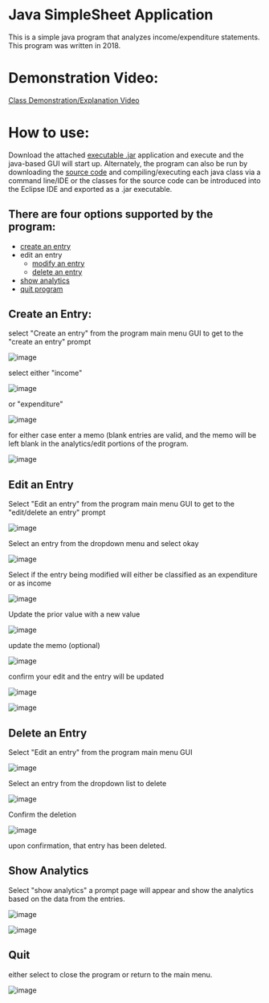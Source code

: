 # Java SimpleSheet Application
This is a simple java program that analyzes income/expenditure statements. This program was written in 2018.

# Demonstration Video:
[Class Demonstration/Explanation Video](https://youtu.be/YisBk7Npusw)

# How to use:
Download the attached [executable .jar](https://github.com/Austin-Daigle/Java-SimpleSheet-Application/blob/main/SimpleSheet%20(Standard%20Version).jar) application and execute and the java-based GUI will start up. Alternately, the program can also be run by downloading the [source code](https://github.com/Austin-Daigle/Java-SimpleSheet-Application/tree/main/SourceCode) and compiling/executing each java class via a command line/IDE or the classes for the source code can be introduced into the Eclipse IDE and exported as a .jar executable.


## There are four options supported by the program:
* [create an entry](#create)
* edit an entry
   * [modify an entry](#edit)
   * [delete an entry](#delete)
* [show analytics](#analysis)
* [quit program](#quit)

## <a id="create"></a> Create an Entry:
select "Create an entry" from the program main menu GUI to get to the "create an entry" prompt

![image](https://user-images.githubusercontent.com/100094056/193438730-2d65e629-249f-421c-ae45-da47e96a0701.png)

select either "income"

![image](https://user-images.githubusercontent.com/100094056/193438750-c09046c8-eed7-453c-9a16-9df2de0f09f2.png)

or "expenditure"

![image](https://user-images.githubusercontent.com/100094056/193438769-e15bbcaf-183f-48a6-a593-868154746b26.png)

for either case enter a memo (blank entries are valid, and the memo will be left blank in the analytics/edit portions of the program.

![image](https://user-images.githubusercontent.com/100094056/193438755-78e893c0-6672-4037-9435-59539151c8bb.png)

## <a id="edit"></a> Edit an Entry
Select "Edit an entry" from the program main menu GUI to get to the "edit/delete an entry" prompt

![image](https://user-images.githubusercontent.com/100094056/193439034-d2f5aaba-3ccc-43c5-a58c-c55e90fd3dc6.png)

Select an entry from the dropdown menu and select okay

![image](https://user-images.githubusercontent.com/100094056/193439144-0d43ce19-9477-47ff-a89c-e90e554c6841.png)

Select if the entry being modified will either be classified as an expenditure or as income

![image](https://user-images.githubusercontent.com/100094056/193439247-a3100001-f50f-4fd1-a8ef-af03b2bb51c4.png)

Update the prior value with a new value

![image](https://user-images.githubusercontent.com/100094056/193439258-f89cb91c-f583-4612-98fc-a8d548b40184.png)

update the memo (optional)

![image](https://user-images.githubusercontent.com/100094056/193439277-49c8699a-6bea-483b-b0db-212d629377e1.png)

confirm your edit and the entry will be updated

![image](https://user-images.githubusercontent.com/100094056/193439307-9881fec6-06e5-45ee-a779-0a457acb6c92.png)

![image](https://user-images.githubusercontent.com/100094056/193439385-48028034-82c2-49e1-b177-88c8c7048a24.png)


## <a id="delete"></a> Delete an Entry
Select "Edit an entry" from the program main menu GUI

![image](https://user-images.githubusercontent.com/100094056/193439034-d2f5aaba-3ccc-43c5-a58c-c55e90fd3dc6.png)

Select an entry from the dropdown list to delete

![image](https://user-images.githubusercontent.com/100094056/193439432-f6c84b5e-8cbf-49f5-92d5-ceb6222016fb.png)

Confirm the deletion

![image](https://user-images.githubusercontent.com/100094056/193439449-9fe4148d-bf9f-4c52-b4df-1e85f179861f.png)

upon confirmation, that entry has been deleted.

## <a id="analysis"></a>Show Analytics
Select "show analytics"
a prompt page will appear and show the analytics based on the data from the entries.

![image](https://user-images.githubusercontent.com/100094056/193439521-fedf59d7-461f-4744-8e70-86b406c50a61.png)

![image](https://user-images.githubusercontent.com/100094056/193439524-a71f7c97-56c3-4aa2-afa8-f847c6fcabc9.png)

## <a id="quit"></a> Quit
either select to close the program or return to the main menu.

![image](https://user-images.githubusercontent.com/100094056/193439815-7f85e0f3-d4ec-4377-b1f7-558edf8de443.png)
